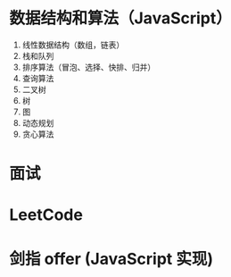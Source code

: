 # 数据结构和算法（JavaScript）

1. 线性数据结构（数组，链表）
2. 栈和队列
3. 排序算法（冒泡、选择、快排、归并）
4. 查询算法
5. 二叉树
6. 树
7. 图
8. 动态规划
9. 贪心算法

# 面试

# LeetCode

# 剑指 offer (JavaScript 实现)
